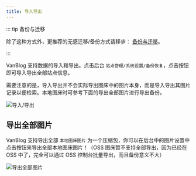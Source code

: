 ```yaml
---
title: 导入导出
---
```


::: tip 备份与迁移

除了这种方式外，更推荐的无感迁移/备份方式请移步： [备份与迁移](../../guide/backup.md)。

:::

VanBlog 支持数据的导入和导出。点击后台 `站点管理/系统设置/备份恢复`，点击按钮即可导入导出全部站点信息。

需要注意的是，导入导出并不会实际导出图床中的图片本身，而是导入导出其图片记录以便检索。本地图床时可参考下面的导出全部图片进行导出备份。

![导入/导出](https://www.mereith.com/static/img/917addce2307bc0e470883de035472f5.clipboard-2022-09-01.png)

## 导出全部图片

VanBlog 支持导出全部 `本地图床图片` 为一个压缩包，你可以在后台中的图片设置中点击按钮来导出全部本地图床图片！（OSS 图床暂不支持全部导出，因为已经在 OSS 中了，完全可以通过 OSS 控制台批量导出，而且备份意义不大）

![导出全部图片](https://www.mereith.com/static/img/dd5f0f0a1ff61a1a5d22c09fcaa8178c.clipboard-2022-09-01.png)
